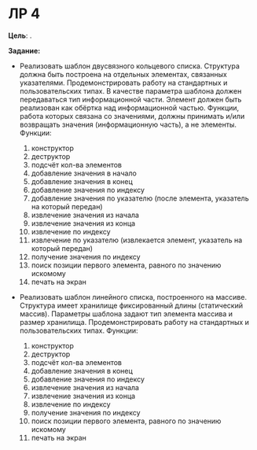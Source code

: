 # ЛР 4

**Цель**: .

**Задание:**

* Реализовать шаблон двусвязного кольцевого списка. Структура должна быть построена на отдельных элементах, связанных указателями. Продемонстрировать работу на стандартных и пользовательских типах.
В качестве параметра шаблона должен передаваться тип информационной части. Элемент должен быть реализован как обёртка над информационной частью. Функции, работа которых связана со значениями, должны принимать и/или возвращать значения (информационную часть), а не элементы. Функции:
    1. конструктор
    2. деструктор
    3. подсчёт кол-ва элементов
    4. добавление значения в начало
    5. добавление значения в конец
    6. добавление значения по индексу
    7. добавление значения по указателю (после элемента, указатель на который передан)
    8. извлечение значения из начала
    9. извлечение значения из конца
    10. извлечение по индексу
    11. извлечение по указателю (извлекается элемент, указатель на который передан)
    12. получение значения по индексу
    13. поиск позиции первого элемента, равного по значению искомому
    14. печать на экран

* Реализовать шаблон линейного списка, построенного на массиве. Структура имеет
хранилище фиксированный длины (статический массив). Параметры шаблона задают
тип элемента массива и размер хранилища. Продемонстрировать работу на
стандартных и пользовательских типах.
Функции:
    1. конструктор
    2. деструктор
    3. подсчёт кол-ва элементов
    4. добавление значения в конец
    5. добавление значения по индексу
    6. извлечение значения из начала
    7. извлечение значения из конца
    8. извлечение по индексу
    9. получение значения по индексу
    10. поиск позиции первого элемента, равного по значению искомому
    11. печать на экран

